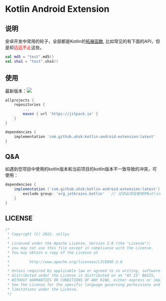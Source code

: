 # Kotlin Android Extension

## 说明

安卓开发中常用的轮子，全部都是Kotlin的[拓展函数](https://kotlinlang.org/docs/extensions.html), 比如常见的有下面的API，但是却<font color=red>远远不止</font>这些。

```kotlin
val md5 = "test".md5()
val sha1 = "test".sha1()
```

## 使用

最新版本：[![](https://jitpack.io/v/uhsk/kotlin-android-extension.svg)](https://jitpack.io/#uhsk/kotlin-android-extension)

```groovy
allprojects {
    repositories {
        ...
        maven { url 'https://jitpack.io' }
    }
}
```

```groovy
dependencies {
    implementation 'com.github.uhsk:kotlin-android-extension:latest'
}
```

## Q&A

如遇到您项目中使用的kotlin版本和当前项目的kotlin版本不一致导致的冲突，可使用：
```groovy
dependencies {
    implementation ('com.github.uhsk:kotlin-android-extension:latest') {
        exclude group: 'org.jetbrains.kotlin'   // 过滤此项目使用的kotlin版本，使用您项目的kotlin版本
    }
}
```

## LICENSE

```c++
/*
 * Copyright (C) 2022. sollyu
 *
 * Licensed under the Apache License, Version 2.0 (the "License");
 * you may not use this file except in compliance with the License.
 * You may obtain a copy of the License at
 *
 *         http://www.apache.org/licenses/LICENSE-2.0
 *
 * Unless required by applicable law or agreed to in writing, software
 * distributed under the License is distributed on an "AS IS" BASIS,
 * WITHOUT WARRANTIES OR CONDITIONS OF ANY KIND, either express or implied.
 * See the License for the specific language governing permissions and
 * limitations under the License.
 */
```
